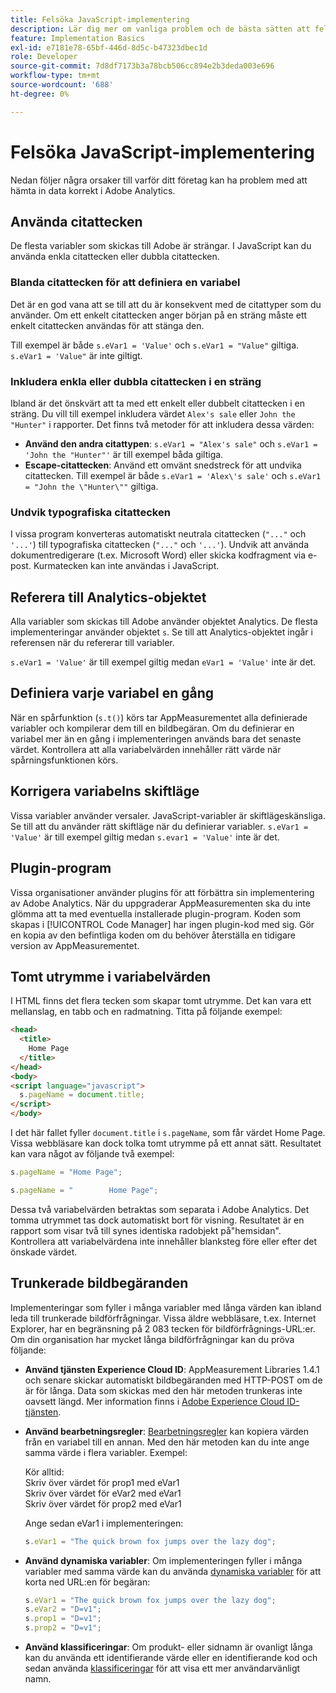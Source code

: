 ```yaml
---
title: Felsöka JavaScript-implementering
description: Lär dig mer om vanliga problem och de bästa sätten att felsöka din JavaScript-implementering.
feature: Implementation Basics
exl-id: e7181e78-65bf-446d-8d5c-b47323dbec1d
role: Developer
source-git-commit: 7d8df7173b3a78bcb506cc894e2b3deda003e696
workflow-type: tm+mt
source-wordcount: '688'
ht-degree: 0%

---
```


# Felsöka JavaScript-implementering

Nedan följer några orsaker till varför ditt företag kan ha problem med att hämta in data korrekt i Adobe Analytics.

## Använda citattecken

De flesta variabler som skickas till Adobe är strängar. I JavaScript kan du använda enkla citattecken eller dubbla citattecken.

### Blanda citattecken för att definiera en variabel

Det är en god vana att se till att du är konsekvent med de citattyper som du använder. Om ett enkelt citattecken anger början på en sträng måste ett enkelt citattecken användas för att stänga den.

Till exempel är både `s.eVar1 = 'Value'` och `s.eVar1 = "Value"` giltiga. `s.eVar1 = 'Value"` är inte giltigt.

### Inkludera enkla eller dubbla citattecken i en sträng

Ibland är det önskvärt att ta med ett enkelt eller dubbelt citattecken i en sträng. Du vill till exempel inkludera värdet `Alex's sale` eller `John the "Hunter"` i rapporter. Det finns två metoder för att inkludera dessa värden:

* **Använd den andra citattypen**: `s.eVar1 = "Alex's sale"` och `s.eVar1 = 'John the "Hunter"'` är till exempel båda giltiga.
* **Escape-citattecken**: Använd ett omvänt snedstreck för att undvika citattecken. Till exempel är både `s.eVar1 = 'Alex\'s sale'` och `s.eVar1 = "John the \"Hunter\""` giltiga.

### Undvik typografiska citattecken

I vissa program konverteras automatiskt neutrala citattecken (`"..."` och `'...'`) till typografiska citattecken (`"..."` och `'...'`). Undvik att använda dokumentredigerare (t.ex. Microsoft Word) eller skicka kodfragment via e-post. Kurmatecken kan inte användas i JavaScript.

## Referera till Analytics-objektet

Alla variabler som skickas till Adobe använder objektet Analytics. De flesta implementeringar använder objektet `s`. Se till att Analytics-objektet ingår i referensen när du refererar till variabler.

`s.eVar1 = 'Value'` är till exempel giltig medan `eVar1 = 'Value'` inte är det.

## Definiera varje variabel en gång

När en spårfunktion (`s.t()`) körs tar AppMeasurementet alla definierade variabler och kompilerar dem till en bildbegäran. Om du definierar en variabel mer än en gång i implementeringen används bara det senaste värdet. Kontrollera att alla variabelvärden innehåller rätt värde när spårningsfunktionen körs.

## Korrigera variabelns skiftläge

Vissa variabler använder versaler. JavaScript-variabler är skiftlägeskänsliga. Se till att du använder rätt skiftläge när du definierar variabler. `s.eVar1 = 'Value'` är till exempel giltig medan `s.evar1 = 'Value'` inte är det.

## Plugin-program

Vissa organisationer använder plugins för att förbättra sin implementering av Adobe Analytics. När du uppgraderar AppMeasurementen ska du inte glömma att ta med eventuella installerade plugin-program. Koden som skapas i [!UICONTROL Code Manager] har ingen plugin-kod med sig. Gör en kopia av den befintliga koden om du behöver återställa en tidigare version av AppMeasurementet.

## Tomt utrymme i variabelvärden

I HTML finns det flera tecken som skapar tomt utrymme. Det kan vara ett mellanslag, en tabb och en radmatning. Titta på följande exempel:

```html
<head>
  <title>
    Home Page
  </title>
</head>
<body>
<script language="javascript">
  s.pageName = document.title;
</script>
</body>
```

I det här fallet fyller `document.title` i `s.pageName`, som får värdet Home Page. Vissa webbläsare kan dock tolka tomt utrymme på ett annat sätt. Resultatet kan vara något av följande två exempel:

```js
s.pageName = "Home Page";
```

```js
s.pageName = "        Home Page";
```

Dessa två variabelvärden betraktas som separata i Adobe Analytics. Det tomma utrymmet tas dock automatiskt bort för visning. Resultatet är en rapport som visar två till synes identiska radobjekt på&quot;hemsidan&quot;. Kontrollera att variabelvärdena inte innehåller blanksteg före eller efter det önskade värdet.

## Trunkerade bildbegäranden

Implementeringar som fyller i många variabler med långa värden kan ibland leda till trunkerade bildförfrågningar. Vissa äldre webbläsare, t.ex. Internet Explorer, har en begränsning på 2 083 tecken för bildförfrågnings-URL:er. Om din organisation har mycket långa bildförfrågningar kan du pröva följande:

* **Använd tjänsten Experience Cloud ID**: AppMeasurement Libraries 1.4.1 och senare skickar automatiskt bildbegäranden med HTTP-POST om de är för långa. Data som skickas med den här metoden trunkeras inte oavsett längd. Mer information finns i [Adobe Experience Cloud ID-tjänsten](https://experienceleague.adobe.com/docs/id-service/using/home.html?lang=sv-SE).
* **Använd bearbetningsregler**: [Bearbetningsregler](/help/admin/admin/c-manage-report-suites/c-edit-report-suites/general/c-processing-rules/processing-rules.md) kan kopiera värden från en variabel till en annan. Med den här metoden kan du inte ange samma värde i flera variabler. Exempel:

  Kör alltid:<br>
Skriv över värdet för prop1 med eVar1 <br>
Skriv över värdet för eVar2 med eVar1 <br>
Skriv över värdet för prop2 med eVar1 <br>

  Ange sedan eVar1 i implementeringen:

  ```js
  s.eVar1 = "The quick brown fox jumps over the lazy dog";
  ```

* **Använd dynamiska variabler**: Om implementeringen fyller i många variabler med samma värde kan du använda [dynamiska variabler](/help/implement/vars/page-vars/dynamic-variables.md) för att korta ned URL:en för begäran:

  ```js
  s.eVar1 = "The quick brown fox jumps over the lazy dog";
  s.eVar2 = "D=v1";
  s.prop1 = "D=v1";
  s.prop2 = "D=v1";
  ```

* **Använd klassificeringar**: Om produkt- eller sidnamn är ovanligt långa kan du använda ett identifierande värde eller en identifierande kod och sedan använda [klassificeringar](/help/components/classifications/c-classifications.md) för att visa ett mer användarvänligt namn.
